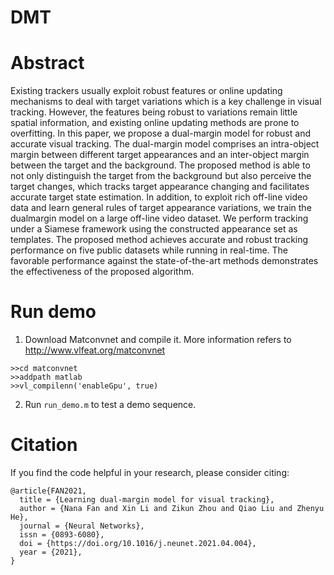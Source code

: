 # DMT

# Abstract
Existing trackers usually exploit robust features or online updating mechanisms to deal with target variations which is a key challenge in visual tracking. However, the features being robust to variations remain little spatial information, and existing online updating methods are prone to overfitting. In this paper, we propose a dual-margin model for robust and accurate visual tracking. The dual-margin model comprises an intra-object margin between different target appearances and an inter-object margin between the target and the background. The proposed method is able to not only distinguish the target from the background but also perceive the target changes, which tracks target appearance changing and facilitates accurate target state estimation. In addition, to exploit rich off-line video data and learn general rules of target appearance variations, we train the dualmargin model on a large off-line video dataset. We perform tracking under a Siamese framework using the constructed appearance set as templates. The proposed method achieves accurate and
robust tracking performance on five public datasets while running in real-time. The favorable performance against the state-of-the-art methods demonstrates the effectiveness of the proposed algorithm.

# Run demo
1. Download Matconvnet and compile it. More information refers to http://www.vlfeat.org/matconvnet
```
>>cd matconvnet 
>>addpath matlab
>>vl_compilenn('enableGpu', true)
```

2. Run `run_demo.m` to test a demo sequence. 

# Citation
If you find the code helpful in your research, please consider citing:

```
@article{FAN2021,
  title = {Learning dual-margin model for visual tracking},
  author = {Nana Fan and Xin Li and Zikun Zhou and Qiao Liu and Zhenyu He},
  journal = {Neural Networks},
  issn = {0893-6080},
  doi = {https://doi.org/10.1016/j.neunet.2021.04.004},
  year = {2021},
}

```
